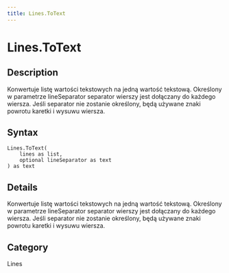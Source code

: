 ```yaml
---
title: Lines.ToText
---
```


# Lines.ToText


## Description

Konwertuje listę wartości tekstowych na jedną wartość tekstową.  Określony w parametrze lineSeparator separator wierszy jest dołączany do każdego wiersza.  Jeśli separator nie zostanie określony, będą używane znaki powrotu karetki i wysuwu wiersza.


## Syntax

```powerquery
Lines.ToText(
    lines as list,
    optional lineSeparator as text
) as text
```


## Details

Konwertuje listę wartości tekstowych na jedną wartość tekstową.  Określony w parametrze lineSeparator separator wierszy jest dołączany do każdego wiersza.  Jeśli separator nie zostanie określony, będą używane znaki powrotu karetki i wysuwu wiersza.



## Category
Lines
